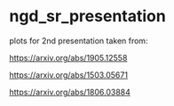 # ngd_sr_presentation

plots for 2nd presentation taken from: 

https://arxiv.org/abs/1905.12558

https://arxiv.org/abs/1503.05671

https://arxiv.org/abs/1806.03884
